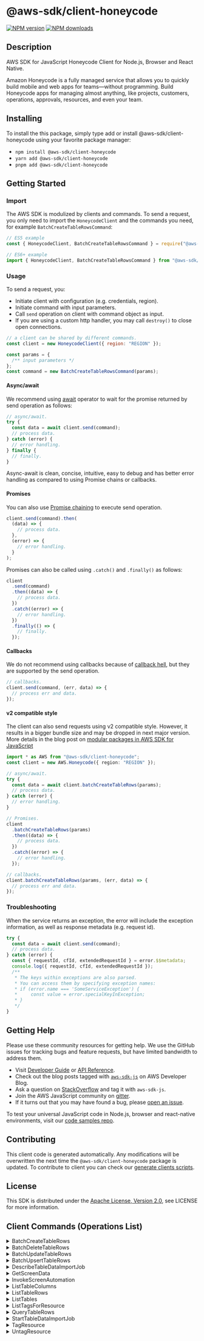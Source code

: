 <!-- generated file, do not edit directly -->

# @aws-sdk/client-honeycode

[![NPM version](https://img.shields.io/npm/v/@aws-sdk/client-honeycode/latest.svg)](https://www.npmjs.com/package/@aws-sdk/client-honeycode)
[![NPM downloads](https://img.shields.io/npm/dm/@aws-sdk/client-honeycode.svg)](https://www.npmjs.com/package/@aws-sdk/client-honeycode)

## Description

AWS SDK for JavaScript Honeycode Client for Node.js, Browser and React Native.

<p>
Amazon Honeycode is a fully managed service that allows you to quickly build mobile and web apps for teams—without
programming. Build Honeycode apps for managing almost anything, like projects, customers, operations, approvals,
resources, and even your team.
</p>

## Installing

To install the this package, simply type add or install @aws-sdk/client-honeycode
using your favorite package manager:

- `npm install @aws-sdk/client-honeycode`
- `yarn add @aws-sdk/client-honeycode`
- `pnpm add @aws-sdk/client-honeycode`

## Getting Started

### Import

The AWS SDK is modulized by clients and commands.
To send a request, you only need to import the `HoneycodeClient` and
the commands you need, for example `BatchCreateTableRowsCommand`:

```js
// ES5 example
const { HoneycodeClient, BatchCreateTableRowsCommand } = require("@aws-sdk/client-honeycode");
```

```ts
// ES6+ example
import { HoneycodeClient, BatchCreateTableRowsCommand } from "@aws-sdk/client-honeycode";
```

### Usage

To send a request, you:

- Initiate client with configuration (e.g. credentials, region).
- Initiate command with input parameters.
- Call `send` operation on client with command object as input.
- If you are using a custom http handler, you may call `destroy()` to close open connections.

```js
// a client can be shared by different commands.
const client = new HoneycodeClient({ region: "REGION" });

const params = {
  /** input parameters */
};
const command = new BatchCreateTableRowsCommand(params);
```

#### Async/await

We recommend using [await](https://developer.mozilla.org/en-US/docs/Web/JavaScript/Reference/Operators/await)
operator to wait for the promise returned by send operation as follows:

```js
// async/await.
try {
  const data = await client.send(command);
  // process data.
} catch (error) {
  // error handling.
} finally {
  // finally.
}
```

Async-await is clean, concise, intuitive, easy to debug and has better error handling
as compared to using Promise chains or callbacks.

#### Promises

You can also use [Promise chaining](https://developer.mozilla.org/en-US/docs/Web/JavaScript/Guide/Using_promises#chaining)
to execute send operation.

```js
client.send(command).then(
  (data) => {
    // process data.
  },
  (error) => {
    // error handling.
  }
);
```

Promises can also be called using `.catch()` and `.finally()` as follows:

```js
client
  .send(command)
  .then((data) => {
    // process data.
  })
  .catch((error) => {
    // error handling.
  })
  .finally(() => {
    // finally.
  });
```

#### Callbacks

We do not recommend using callbacks because of [callback hell](http://callbackhell.com/),
but they are supported by the send operation.

```js
// callbacks.
client.send(command, (err, data) => {
  // process err and data.
});
```

#### v2 compatible style

The client can also send requests using v2 compatible style.
However, it results in a bigger bundle size and may be dropped in next major version. More details in the blog post
on [modular packages in AWS SDK for JavaScript](https://aws.amazon.com/blogs/developer/modular-packages-in-aws-sdk-for-javascript/)

```ts
import * as AWS from "@aws-sdk/client-honeycode";
const client = new AWS.Honeycode({ region: "REGION" });

// async/await.
try {
  const data = await client.batchCreateTableRows(params);
  // process data.
} catch (error) {
  // error handling.
}

// Promises.
client
  .batchCreateTableRows(params)
  .then((data) => {
    // process data.
  })
  .catch((error) => {
    // error handling.
  });

// callbacks.
client.batchCreateTableRows(params, (err, data) => {
  // process err and data.
});
```

### Troubleshooting

When the service returns an exception, the error will include the exception information,
as well as response metadata (e.g. request id).

```js
try {
  const data = await client.send(command);
  // process data.
} catch (error) {
  const { requestId, cfId, extendedRequestId } = error.$$metadata;
  console.log({ requestId, cfId, extendedRequestId });
  /**
   * The keys within exceptions are also parsed.
   * You can access them by specifying exception names:
   * if (error.name === 'SomeServiceException') {
   *     const value = error.specialKeyInException;
   * }
   */
}
```

## Getting Help

Please use these community resources for getting help.
We use the GitHub issues for tracking bugs and feature requests, but have limited bandwidth to address them.

- Visit [Developer Guide](https://docs.aws.amazon.com/sdk-for-javascript/v3/developer-guide/welcome.html)
  or [API Reference](https://docs.aws.amazon.com/AWSJavaScriptSDK/v3/latest/index.html).
- Check out the blog posts tagged with [`aws-sdk-js`](https://aws.amazon.com/blogs/developer/tag/aws-sdk-js/)
  on AWS Developer Blog.
- Ask a question on [StackOverflow](https://stackoverflow.com/questions/tagged/aws-sdk-js) and tag it with `aws-sdk-js`.
- Join the AWS JavaScript community on [gitter](https://gitter.im/aws/aws-sdk-js-v3).
- If it turns out that you may have found a bug, please [open an issue](https://github.com/aws/aws-sdk-js-v3/issues/new/choose).

To test your universal JavaScript code in Node.js, browser and react-native environments,
visit our [code samples repo](https://github.com/aws-samples/aws-sdk-js-tests).

## Contributing

This client code is generated automatically. Any modifications will be overwritten the next time the `@aws-sdk/client-honeycode` package is updated.
To contribute to client you can check our [generate clients scripts](https://github.com/aws/aws-sdk-js-v3/tree/main/scripts/generate-clients).

## License

This SDK is distributed under the
[Apache License, Version 2.0](http://www.apache.org/licenses/LICENSE-2.0),
see LICENSE for more information.

## Client Commands (Operations List)

<details>
<summary>
BatchCreateTableRows
</summary>

[Command API Reference](https://docs.aws.amazon.com/AWSJavaScriptSDK/v3/latest/clients/client-honeycode/classes/batchcreatetablerowscommand.html) / [Input](https://docs.aws.amazon.com/AWSJavaScriptSDK/v3/latest/clients/client-honeycode/interfaces/batchcreatetablerowscommandinput.html) / [Output](https://docs.aws.amazon.com/AWSJavaScriptSDK/v3/latest/clients/client-honeycode/interfaces/batchcreatetablerowscommandoutput.html)

</details>
<details>
<summary>
BatchDeleteTableRows
</summary>

[Command API Reference](https://docs.aws.amazon.com/AWSJavaScriptSDK/v3/latest/clients/client-honeycode/classes/batchdeletetablerowscommand.html) / [Input](https://docs.aws.amazon.com/AWSJavaScriptSDK/v3/latest/clients/client-honeycode/interfaces/batchdeletetablerowscommandinput.html) / [Output](https://docs.aws.amazon.com/AWSJavaScriptSDK/v3/latest/clients/client-honeycode/interfaces/batchdeletetablerowscommandoutput.html)

</details>
<details>
<summary>
BatchUpdateTableRows
</summary>

[Command API Reference](https://docs.aws.amazon.com/AWSJavaScriptSDK/v3/latest/clients/client-honeycode/classes/batchupdatetablerowscommand.html) / [Input](https://docs.aws.amazon.com/AWSJavaScriptSDK/v3/latest/clients/client-honeycode/interfaces/batchupdatetablerowscommandinput.html) / [Output](https://docs.aws.amazon.com/AWSJavaScriptSDK/v3/latest/clients/client-honeycode/interfaces/batchupdatetablerowscommandoutput.html)

</details>
<details>
<summary>
BatchUpsertTableRows
</summary>

[Command API Reference](https://docs.aws.amazon.com/AWSJavaScriptSDK/v3/latest/clients/client-honeycode/classes/batchupserttablerowscommand.html) / [Input](https://docs.aws.amazon.com/AWSJavaScriptSDK/v3/latest/clients/client-honeycode/interfaces/batchupserttablerowscommandinput.html) / [Output](https://docs.aws.amazon.com/AWSJavaScriptSDK/v3/latest/clients/client-honeycode/interfaces/batchupserttablerowscommandoutput.html)

</details>
<details>
<summary>
DescribeTableDataImportJob
</summary>

[Command API Reference](https://docs.aws.amazon.com/AWSJavaScriptSDK/v3/latest/clients/client-honeycode/classes/describetabledataimportjobcommand.html) / [Input](https://docs.aws.amazon.com/AWSJavaScriptSDK/v3/latest/clients/client-honeycode/interfaces/describetabledataimportjobcommandinput.html) / [Output](https://docs.aws.amazon.com/AWSJavaScriptSDK/v3/latest/clients/client-honeycode/interfaces/describetabledataimportjobcommandoutput.html)

</details>
<details>
<summary>
GetScreenData
</summary>

[Command API Reference](https://docs.aws.amazon.com/AWSJavaScriptSDK/v3/latest/clients/client-honeycode/classes/getscreendatacommand.html) / [Input](https://docs.aws.amazon.com/AWSJavaScriptSDK/v3/latest/clients/client-honeycode/interfaces/getscreendatacommandinput.html) / [Output](https://docs.aws.amazon.com/AWSJavaScriptSDK/v3/latest/clients/client-honeycode/interfaces/getscreendatacommandoutput.html)

</details>
<details>
<summary>
InvokeScreenAutomation
</summary>

[Command API Reference](https://docs.aws.amazon.com/AWSJavaScriptSDK/v3/latest/clients/client-honeycode/classes/invokescreenautomationcommand.html) / [Input](https://docs.aws.amazon.com/AWSJavaScriptSDK/v3/latest/clients/client-honeycode/interfaces/invokescreenautomationcommandinput.html) / [Output](https://docs.aws.amazon.com/AWSJavaScriptSDK/v3/latest/clients/client-honeycode/interfaces/invokescreenautomationcommandoutput.html)

</details>
<details>
<summary>
ListTableColumns
</summary>

[Command API Reference](https://docs.aws.amazon.com/AWSJavaScriptSDK/v3/latest/clients/client-honeycode/classes/listtablecolumnscommand.html) / [Input](https://docs.aws.amazon.com/AWSJavaScriptSDK/v3/latest/clients/client-honeycode/interfaces/listtablecolumnscommandinput.html) / [Output](https://docs.aws.amazon.com/AWSJavaScriptSDK/v3/latest/clients/client-honeycode/interfaces/listtablecolumnscommandoutput.html)

</details>
<details>
<summary>
ListTableRows
</summary>

[Command API Reference](https://docs.aws.amazon.com/AWSJavaScriptSDK/v3/latest/clients/client-honeycode/classes/listtablerowscommand.html) / [Input](https://docs.aws.amazon.com/AWSJavaScriptSDK/v3/latest/clients/client-honeycode/interfaces/listtablerowscommandinput.html) / [Output](https://docs.aws.amazon.com/AWSJavaScriptSDK/v3/latest/clients/client-honeycode/interfaces/listtablerowscommandoutput.html)

</details>
<details>
<summary>
ListTables
</summary>

[Command API Reference](https://docs.aws.amazon.com/AWSJavaScriptSDK/v3/latest/clients/client-honeycode/classes/listtablescommand.html) / [Input](https://docs.aws.amazon.com/AWSJavaScriptSDK/v3/latest/clients/client-honeycode/interfaces/listtablescommandinput.html) / [Output](https://docs.aws.amazon.com/AWSJavaScriptSDK/v3/latest/clients/client-honeycode/interfaces/listtablescommandoutput.html)

</details>
<details>
<summary>
ListTagsForResource
</summary>

[Command API Reference](https://docs.aws.amazon.com/AWSJavaScriptSDK/v3/latest/clients/client-honeycode/classes/listtagsforresourcecommand.html) / [Input](https://docs.aws.amazon.com/AWSJavaScriptSDK/v3/latest/clients/client-honeycode/interfaces/listtagsforresourcecommandinput.html) / [Output](https://docs.aws.amazon.com/AWSJavaScriptSDK/v3/latest/clients/client-honeycode/interfaces/listtagsforresourcecommandoutput.html)

</details>
<details>
<summary>
QueryTableRows
</summary>

[Command API Reference](https://docs.aws.amazon.com/AWSJavaScriptSDK/v3/latest/clients/client-honeycode/classes/querytablerowscommand.html) / [Input](https://docs.aws.amazon.com/AWSJavaScriptSDK/v3/latest/clients/client-honeycode/interfaces/querytablerowscommandinput.html) / [Output](https://docs.aws.amazon.com/AWSJavaScriptSDK/v3/latest/clients/client-honeycode/interfaces/querytablerowscommandoutput.html)

</details>
<details>
<summary>
StartTableDataImportJob
</summary>

[Command API Reference](https://docs.aws.amazon.com/AWSJavaScriptSDK/v3/latest/clients/client-honeycode/classes/starttabledataimportjobcommand.html) / [Input](https://docs.aws.amazon.com/AWSJavaScriptSDK/v3/latest/clients/client-honeycode/interfaces/starttabledataimportjobcommandinput.html) / [Output](https://docs.aws.amazon.com/AWSJavaScriptSDK/v3/latest/clients/client-honeycode/interfaces/starttabledataimportjobcommandoutput.html)

</details>
<details>
<summary>
TagResource
</summary>

[Command API Reference](https://docs.aws.amazon.com/AWSJavaScriptSDK/v3/latest/clients/client-honeycode/classes/tagresourcecommand.html) / [Input](https://docs.aws.amazon.com/AWSJavaScriptSDK/v3/latest/clients/client-honeycode/interfaces/tagresourcecommandinput.html) / [Output](https://docs.aws.amazon.com/AWSJavaScriptSDK/v3/latest/clients/client-honeycode/interfaces/tagresourcecommandoutput.html)

</details>
<details>
<summary>
UntagResource
</summary>

[Command API Reference](https://docs.aws.amazon.com/AWSJavaScriptSDK/v3/latest/clients/client-honeycode/classes/untagresourcecommand.html) / [Input](https://docs.aws.amazon.com/AWSJavaScriptSDK/v3/latest/clients/client-honeycode/interfaces/untagresourcecommandinput.html) / [Output](https://docs.aws.amazon.com/AWSJavaScriptSDK/v3/latest/clients/client-honeycode/interfaces/untagresourcecommandoutput.html)

</details>
